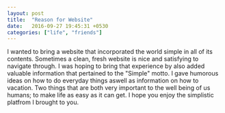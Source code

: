 ```yaml
---
layout: post
title:  "Reason for Website"
date:   2016-09-27 19:45:31 +0530
categories: ["life", "friends"]
---
```


I wanted to bring a website that incorporated the world simple in all of its contents. Sometimes a clean, fresh website is nice and satisfying to navigate through. I was hoping to bring that experience by also added valuable information that pertained to the "Simple" motto. I gave humorous ideas on how to do everyday things aswell as information on how to vacation. Two things that are both very important to the well being of us humans; to make life as easy as it can get. I hope you enjoy the simplistic platfrom I brought to you. 